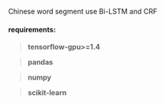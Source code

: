 Chinese word segment use Bi-LSTM and CRF 

#### requirements:
>**tensorflow-gpu>=1.4**

>**pandas**

>**numpy**

>**scikit-learn**

